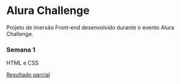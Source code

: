 <h1>Alura Challenge</h1>

<p>Projeto de imersão Front-end desenvolvido durante o evento Alura Challenge.</p>

<h3>Semana 1</h3>

<p>HTML e CSS</p>

<p><a href="">Resultado parcial</a></p>
 
